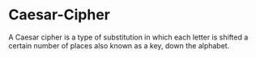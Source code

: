 # Caesar-Cipher
A Caesar cipher is a type of substitution in which each letter is shifted a certain number of places also known as a key, down the alphabet.
